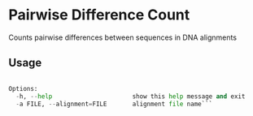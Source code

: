 # Pairwise Difference Count
Counts pairwise differences between sequences in DNA alignments

## Usage
```pairwise_difference_count.py [options] args

Options:
  -h, --help                      show this help message and exit
  -a FILE, --alignment=FILE       alignment file name```
